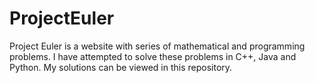 # ProjectEuler
Project Euler is a website with series of mathematical and programming problems. I have attempted to solve these problems in C++, Java and Python.
My solutions can be viewed in this repository.
